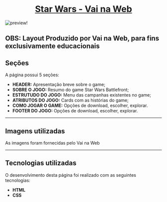 <h1 align="center"><a href="https://leonardolinton.github.io/Star-Wars-Battlefront/">Star Wars - Vai na Web</a></h1>

![preview!](https://user-images.githubusercontent.com/109364804/206045251-74fffe62-ecd2-42d3-bdd1-0f6873b484b8.png)

<h2>OBS: Layout Produzido por Vai na Web, para fins exclusivamente educacionais</h2>

<h2>Seções</h2>

A página possui 5 seções:

- **HEADER:** Apresentação breve sobre o game;
- **SOBRE O JOGO:** Resumo do game Star Wars Battlefront;
- **ESTRUTUDO DO JOGO:** Menu das campanhas existentes no game;
- **ATRIBUTOS DO JOGO:** Cards com as histórias do game;
- **COMO JOGAR O GAME:** Opções de download, escolher, explorar.
- **FOOTER DO JOGO:** Opções de download, escolher, explorar.
---
<h2>Imagens utilizadas</h2>

As imagens foram fornecidas pelo Vai na Web

---
<h2>Tecnologias utilizadas</h2>

O desenvolvimento desta página foi realizado com as seguintes tecnologias:

- **HTML**
- **CSS**

